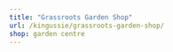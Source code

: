```yaml
---
title: "Grassroots Garden Shop"
url: /kingussie/grassroots-garden-shop/
shop: garden centre
---
```

